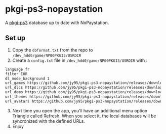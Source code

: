 # pkgi-ps3-nopaystation

A [pkgi-ps3](https://github.com/bucanero/pkgi-ps3) database up to date with NoPaystation.

## Set up 

1. Copy the `dbformat.txt` from the repo to `/dev_hdd0/game/NP00PKGI3/USRDIR`
2. Create a `config.txt` file in `/dev_hdd0/game/NP00PKGI3/USRDIR` with :
```txt
language fr
filter EUR
dl_mode_background 1
url_games https://github.com/jy95/pkgi-ps3-nopaystation/releases/download/latest/pkgi_games.csv
url_dlcs https://github.com/jy95/pkgi-ps3-nopaystation/releases/download/latest/pkgi_dlcs.csv
url_demo https://github.com/jy95/pkgi-ps3-nopaystation/releases/download/latest/pkgi_demos.csv
url_themes https://github.com/jy95/pkgi-ps3-nopaystation/releases/download/latest/pkgi_themes.csv
url_avatars https://github.com/jy95/pkgi-ps3-nopaystation/releases/download/latest/pkgi_avatars.csv
```
3. Next time you open the app, you'll have an additional menu option Triangle called Refresh. When you select it, the local databases will be syncronized with the defined URLs.
4. Enjoy
